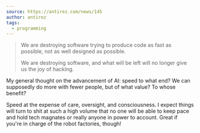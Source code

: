 ```yaml
---
source: https://antirez.com/news/145
author: antirez
tags:
  - programming
---
```

> We are destroying software trying to produce code as fast as possible, not as well designed as possible.
> 
> We are destroying software, and what will be left will no longer give us the joy of hacking.


My general thought on the advancement of AI: speed to what end? We can supposedly do more with fewer people, but of what value? To whose benefit?

Speed at the expense of care, oversight, and consciousness. I expect things will turn to shit at such a high volume that no one will be able to keep pace and hold tech magnates or really anyone in power to account. Great if you're in charge of the robot factories, though!